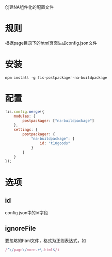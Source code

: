 
创建NA组件化的配置文件

# 规则

根据page目录下的html页面生成config.json文件

# 安装

```
npm install -g fis-postpackager-na-buildpackage
```

# 配置
```javascript
fis.config.merge({
    modules: {
        postpackager: ["na-buildpackage"]
    },
    settings: {
        postpackager: {
            "na-buildpackage": {
                id: "t10goods"
            }
        }
    }
});
```    
# 选项    
    
## id

config.json中的id字段

## ignoreFile

要忽略的html文件，格式为正则表达式，如

```javascript
/^\/page\/more.+\.html$/i
```